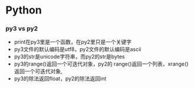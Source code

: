 # Python



### py3 vs py2

- print在py3里是一个函数，在py2里只是一个关键字
- py3文件的默认编码是utf8，py2文件的默认编码是ascii
- py3的str是unicode字符串，而py2的str是bytes
- py3的range()返回一个可迭代对象，py2的 range()返回一个列表，xrange()返回一个可迭代对象,
- py3的除法返回float，py2的除法返回int
